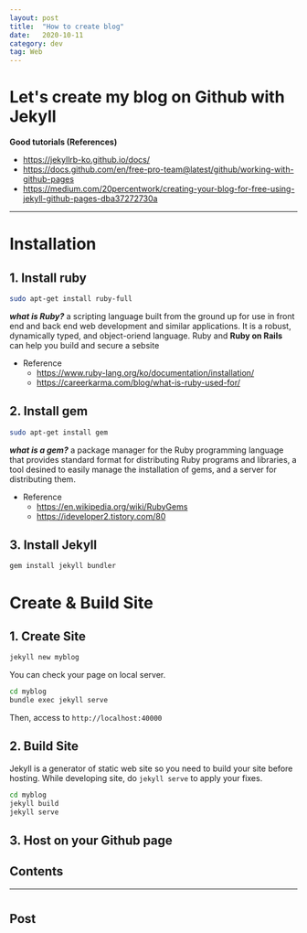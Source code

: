 ```yaml
---
layout: post
title:  "How to create blog"
date:   2020-10-11
category: dev
tag: Web
---
```



# **Let's create my blog on Github with Jekyll** 


**Good tutorials (References)**
- https://jekyllrb-ko.github.io/docs/
- https://docs.github.com/en/free-pro-team@latest/github/working-with-github-pages
- https://medium.com/20percentwork/creating-your-blog-for-free-using-jekyll-github-pages-dba37272730a
---

# **Installation**
## **1. Install ruby**  
   ```zsh
   sudo apt-get install ruby-full
   ```
   _**what is Ruby?**_ a scripting language built from the ground up for use in front end and back end web development and similar applications. It is a robust, dynamically typed, and object-oriend language. Ruby and **Ruby on Rails** can help you build and secure a sebsite

  - Reference
    - https://www.ruby-lang.org/ko/documentation/installation/
    - https://careerkarma.com/blog/what-is-ruby-used-for/

## **2. Install gem**
   ```zsh 
   sudo apt-get install gem
   ```
   _**what is a gem?**_ a package manager for the Ruby programming language that provides standard format for distributing Ruby programs and libraries, a tool desined to easily manage the installation of gems, and a server for distributing them.  
   - Reference
     - https://en.wikipedia.org/wiki/RubyGems
     - https://ideveloper2.tistory.com/80


## **3. Install Jekyll**
   ```zsh   
   gem install jekyll bundler
   ```


# **Create & Build Site**  

## **1. Create Site**

```zsh
jekyll new myblog
```

You can check your page on local server.

```zsh
cd myblog
bundle exec jekyll serve
```

Then, access to `http://localhost:40000`


## **2. Build Site**

Jekyll is a generator of static web site so you need to build your site before hosting. While developing site, do `jekyll serve` to apply your fixes.

```zsh
cd myblog
jekyll build
jekyll serve
```
## **3. Host on your Github page**


## **Contents**

---
# 
## **Post**
